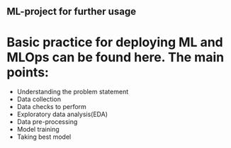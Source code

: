 ## ML-project for further usage 

# Basic practice for deploying ML and MLOps can be found here. The main points:

- Understanding the problem statement
- Data collection
- Data checks to perform
- Exploratory data analysis(EDA)
- Data pre-processing
- Model training
- Taking best model
